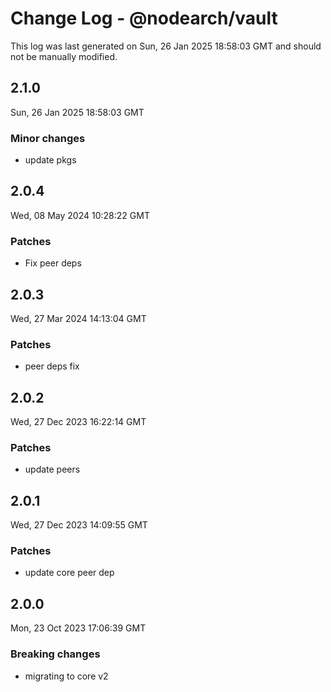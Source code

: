# Change Log - @nodearch/vault

This log was last generated on Sun, 26 Jan 2025 18:58:03 GMT and should not be manually modified.

## 2.1.0
Sun, 26 Jan 2025 18:58:03 GMT

### Minor changes

- update pkgs

## 2.0.4
Wed, 08 May 2024 10:28:22 GMT

### Patches

- Fix peer deps

## 2.0.3
Wed, 27 Mar 2024 14:13:04 GMT

### Patches

-  peer deps fix

## 2.0.2
Wed, 27 Dec 2023 16:22:14 GMT

### Patches

- update peers

## 2.0.1
Wed, 27 Dec 2023 14:09:55 GMT

### Patches

- update core peer dep

## 2.0.0
Mon, 23 Oct 2023 17:06:39 GMT

### Breaking changes

- migrating to core v2

